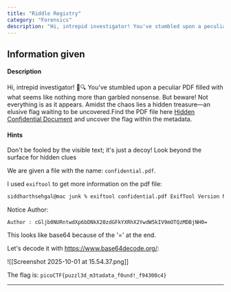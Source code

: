 ```yaml
---
title: "Riddle Registry"
category: "Forensics"
description: "Hi, intrepid investigator! You've stumbled upon a peculiar PDF filled with what seems like nothing more than garbled nonsense. But beware! Not everything is as it appears."
---
```


## Information given

#### Description

Hi, intrepid investigator! 📄🔍 You've stumbled upon a peculiar PDF filled with what seems like nothing more than garbled nonsense. But beware! Not everything is as it appears. Amidst the chaos lies a hidden treasure—an elusive flag waiting to be uncovered.Find the PDF file here [Hidden Confidential Document](https://challenge-files.picoctf.net/c_saffron_estate/752a14d378d241efef396229bf41330061c1a0e73f7b3268a7e6db8d94fd4cd1/confidential.pdf) and uncover the flag within the metadata.

#### Hints
Don't be fooled by the visible text; it's just a decoy!
Look beyond the surface for hidden clues

We are given a file with the name: `confidential.pdf`.

I used `exiftool` to get more information on the pdf file:

```bash
siddharthsehgal@mac junk % exiftool confidential.pdf ExifTool Version Number : 13.25 File Name : confidential.pdf Directory : . File Size : 183 kB File Modification Date/Time : 2025:10:01 06:50:58+02:00 File Access Date/Time : 2025:10:01 06:51:06+02:00 File Inode Change Date/Time : 2025:10:01 06:50:58+02:00 File Permissions : -rw-r--r-- File Type : PDF File Type Extension : pdf MIME Type : application/pdf PDF Version : 1.7 Linearized : No Page Count : 1 Producer : PyPDF2 Author : cGljb0NURntwdXp6bDNkX20zdGFkYXRhX2YwdW5kIV9mOTQzMDBjNH0=
```

Notice Author:

```
Author : cGljb0NURntwdXp6bDNkX20zdGFkYXRhX2YwdW5kIV9mOTQzMDBjNH0=
```

This looks like base64 because of the '=' at the end.

Let's decode it with https://www.base64decode.org/:

![[Screenshot 2025-10-01 at 15.54.37.png]]

The flag is: `picoCTF{puzzl3d_m3tadata_f0und!_f94300c4}`

---